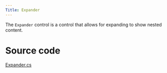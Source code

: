 ```yaml
---
Title: Expander
---
```

The `Expander` control is a control that allows for expanding to show nested content.

# Source code
[Expander.cs](https://github.com/AvaloniaUI/Avalonia/blob/master/src/Avalonia.Controls/Expander.cs)


